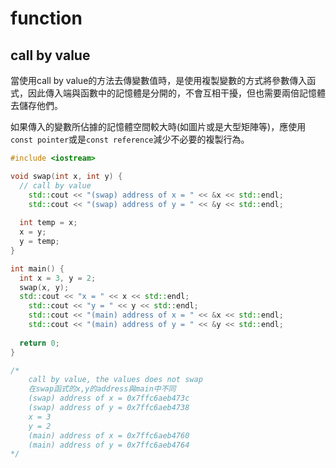 # function

## call by value

當使用call by value的方法去傳變數值時，是使用複製變數的方式將參數傳入函式，因此傳入端與函數中的記憶體是分開的，不會互相干擾，但也需要兩倍記憶體去儲存他們。

如果傳入的變數所佔據的記憶體空間較大時\(如圖片或是大型矩陣等\)，應使用`const pointer`或是`const reference`減少不必要的複製行為。

```cpp
#include <iostream>

void swap(int x, int y) {
  // call by value
	std::cout << "(swap) address of x = " << &x << std::endl;
	std::cout << "(swap) address of y = " << &y << std::endl;
	
  int temp = x;
  x = y;
  y = temp;
}

int main() {
  int x = 3, y = 2;
  swap(x, y);
  std::cout << "x = " << x << std::endl;
	std::cout << "y = " << y << std::endl;
	std::cout << "(main) address of x = " << &x << std::endl;
	std::cout << "(main) address of y = " << &y << std::endl;
    
  return 0;
}

/*
	call by value, the values does not swap
	在swap函式的x,y的address與main中不同
	(swap) address of x = 0x7ffc6aeb473c
	(swap) address of y = 0x7ffc6aeb4738
	x = 3
	y = 2
	(main) address of x = 0x7ffc6aeb4760
	(main) address of y = 0x7ffc6aeb4764
*/
```

